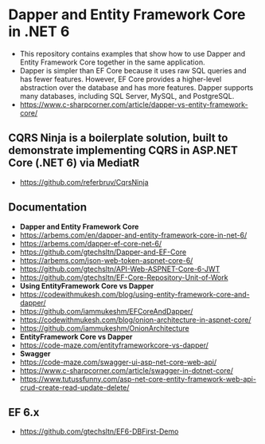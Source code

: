 # Dapper and Entity Framework Core in .NET 6
+ This repository contains examples that show how to use Dapper and Entity Framework Core together in the same application.
+ Dapper is simpler than EF Core because it uses raw SQL queries and has fewer features. However, EF Core provides a higher-level abstraction over the database and has more features. Dapper supports many databases, including SQL Server, MySQL, and PostgreSQL.
+ https://www.c-sharpcorner.com/article/dapper-vs-entity-framework-core/

## CQRS Ninja is a boilerplate solution, built to demonstrate implementing CQRS in ASP.NET Core (.NET 6) via MediatR
+ https://github.com/referbruv/CqrsNinja

## Documentation
+ **Dapper and Entity Framework Core**
+ https://arbems.com/en/dapper-and-entity-framework-core-in-net-6/
+ https://arbems.com/dapper-ef-core-net-6/
+ https://github.com/gtechsltn/Dapper-and-EF-Core
+ https://arbems.com/json-web-token-aspnet-core-6/
+ https://github.com/gtechsltn/API-Web-ASPNET-Core-6-JWT
+ https://github.com/gtechsltn/EF-Core-Repository-Unit-of-Work
+ **Using EntityFramework Core vs Dapper**
+ https://codewithmukesh.com/blog/using-entity-framework-core-and-dapper/
+ https://github.com/iammukeshm/EFCoreAndDapper/
+ https://codewithmukesh.com/blog/onion-architecture-in-aspnet-core/
+ https://github.com/iammukeshm/OnionArchitecture
+ **EntityFramework Core vs Dapper**
+ https://code-maze.com/entityframeworkcore-vs-dapper/
+ **Swagger**
+ https://code-maze.com/swagger-ui-asp-net-core-web-api/
+ https://www.c-sharpcorner.com/article/swagger-in-dotnet-core/
+ https://www.tutussfunny.com/asp-net-core-entity-framework-web-api-crud-create-read-update-delete/

## EF 6.x
+ https://github.com/gtechsltn/EF6-DBFirst-Demo
